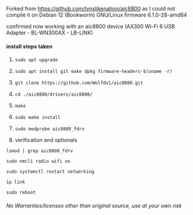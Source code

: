 Forked from https://github.com/lynxlikenation/aic8800 as I could not compile it on Debian 12 (Bookworm) GNU/Linux firmware  6.1.0-28-amd64  

confirmed now working with an aic8800 device (AX300 Wi-Fi 6 USB Adapter - BL-WN300AX - LB-LINK)  

#### install steps taken  
1. ```
   sudo apt upgrade  
2. ```
   sudo apt install git make dpkg firmware-headers-$(uname -r)  
3. ```
   git clone https://github.com/Wolfdv1/aic8800.git  
4. ```
   cd ./aic8800/drivers/aic8800/  
5. ```
   make  
6. ```
   sudo make install  
7. ```
   sudo modprobe aic8800_fdrv  
8. verification and optionals  
```
lsmod | grep aic8800_fdrv
```
```
sudo nmcli radio wifi on
```
```
sudo systemctl restart networking
```
```
ip link
```
```
sudo reboot  
```

###### No Warranties/licenses other than original source, use at your own risk  
